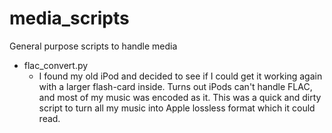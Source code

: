 # media_scripts
General purpose scripts to handle media

- flac_convert.py
  - I found my old iPod and decided to see if I could get it working again with a larger flash-card inside.  Turns out iPods can't handle FLAC, and most of my music was encoded as it.  This was a quick and dirty script to turn all my music into Apple lossless format which it could read.